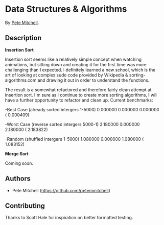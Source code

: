 # Data Structures & Algorithms
<!-- If you'd like to use a logo instead uncomment this code and remove the text above this line

  ![Logo](URL to logo img file goes here)

-->

By [Pete Mitchell](http://www.petemmitchell.com).

## Description
**Insertion Sort**

Insertion sort seems like a relatively simple concept when watching animations,
but sitting down and creating it for the first time was more challenging than I
expected. I definitely learned a new school, which is the art of looking at
complex sudo code provided by Wikipedia & sorting-algorithms.com and drawing it
out in order to understand the functions.

The result is a somewhat refactored and therefore fairly clean attempt at
insertion sort. I'm sure as I continue to create more sorting algorithms, I will
have a further opportunity to refactor and clean up. Current benchmarks:

-Best Case (already sorted intergers 1-5000)
  0.000000   0.000000   0.000000 (  0.000409)

-Worst Case (reverse sorted intergers 5000-1)
  2.180000   0.000000   2.180000 (  2.183822)

-Random (shuffled intergers 1-5000)
  1.080000   0.000000   1.080000 (  1.083152)

**Merge Sort**

Coming soon.

## Authors

* Pete Mitchell (https://github.com/petemmitchell)

## Contributing

Thanks to Scott Hale for inspiration on better formatted testing.

